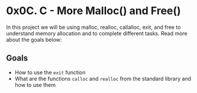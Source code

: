 # 0x0C. C - More Malloc() and Free()
 In this project we will be using malloc, realloc, callalloc, exit, and free to understand memory allocation and to complete different tasks. Read more about the goals below:


## Goals
-   How to use the  `exit`  function
-   What are the functions  `calloc`  and  `realloc`  from the standard library and how to use them




